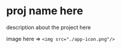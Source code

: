 <h1>proj name here</h1>

<p>description about the project here</p>

image here => `<img src="./app-icon.png"/>`
